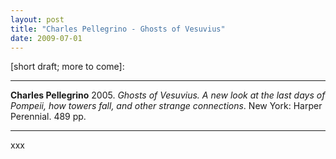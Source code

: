 ```yaml
---
layout: post
title: "Charles Pellegrino - Ghosts of Vesuvius"
date: 2009-07-01
---
```


[short draft; more to come]:

***
<b>Charles Pellegrino</b> 2005. _Ghosts of Vesuvius. A new look at the last days of Pompeii, how towers fall, and other strange connections_. New York: Harper Perennial. 489 pp.

***
xxx
